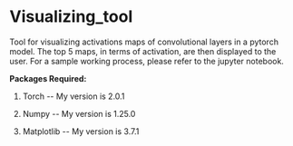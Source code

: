 # Visualizing_tool
Tool for visualizing activations maps of convolutional layers in a pytorch model. The top 5 maps, in terms of activation, are then displayed to the user. 
For a sample working process, please refer to the jupyter notebook. 

**Packages Required:**

1. Torch -- My version is 2.0.1

2. Numpy -- My version is 1.25.0

3. Matplotlib -- My version is 3.7.1
